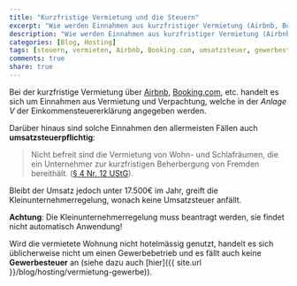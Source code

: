 ```yaml
---
title: "Kurzfristige Vermietung und die Steuern"
excerpt: "Wie werden Einnahmen aus kurzfristiger Vermietung (Airbnb, Booking, etc.) versteuert?"
description: "Wie werden Einnahmen aus kurzfristiger Vermietung (Airbnb, Booking, etc.) versteuert?"
categories: [Blog, Hosting]
tags: [steuern, vermieten, Airbnb, Booking.com, umsatzsteuer, gewerbesteuer]
comments: true
share: true
---
```



Bei der kurzfristige Vermietung über [Airbnb](https://www.airbnb.com/), [Booking.com](https://www.booking.com), etc. handelt es sich um Einnahmen aus Vermietung und Verpachtung, welche in der *Anlage V* der Einkommensteuererklärung angegeben werden.

Darüber hinaus sind solche Einnahmen den allermeisten Fällen auch **umsatzsteuerpflichtig**:
> Nicht befreit sind die Vermietung von Wohn- und Schlafräumen, die ein Unternehmer zur kurzfristigen Beherbergung von Fremden bereithält. ([§ 4 Nr. 12 UStG](https://www.gesetze-im-internet.de/ustg_1980/__4.html)).

Bleibt der Umsatz jedoch unter 17.500&#8364; im Jahr, greift die Kleinunternehmerregelung, wonach keine Umsatzsteuer anfällt.

**Achtung**: Die Kleinunternehmerregelung muss beantragt werden, sie findet nicht automatisch Anwendung!

Wird die vermietete Wohnung nicht hotelmässig genutzt, handelt es sich üblicherweise nicht um einen Gewerbebetrieb und es fällt auch keine **Gewerbesteuer** an (siehe dazu auch [hier]({{ site.url }}/blog/hosting/vermietung-gewerbe)).


